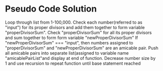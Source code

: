 # Pseudo Code Solution
Loop through list from 1-100,000.
Check each number(referred to as "input") for its proper divisors and add them together to form variable "properDivisorSum".
Check "properDivisorSum" for all its proper divisors and sum together to form form variable "newProperDivisorSum"
If "newProperDivisorSum" === "input", then numbers assigned to "properDivisorSum" and "newProperDivisorSum" are an amicable pair. Push all amicable pairs into separate list(assigned to variable name "amicablePairList"and display at end of function.
Decrease number size by 1 and use recursion to repeat function until base statement reached
